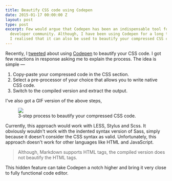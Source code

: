 ```yaml
---
title: Beautify CSS code using Codepen
date: 2015-01-17 00:00:00 Z
layout: post
type: post
excerpt: Few would argue that Codepen has been an indispensable tool for the Frontend
  developer community. Although, I have been using Codepen for a long time, only recently,
  I realised that it can also be used to beautify your compressed CSS code.
---
```


Recently, I [tweeted](https://twitter.com/pankajparashar/status/554256377841844224) about using 
[Codepen](http://codepen.io/) to beautify your CSS code. I got few reactions in response asking me to explain the 
process. The idea is simple — 

1. Copy-paste your compressed code in the CSS section.
2. Select a pre-processor of your choice that allows you to write native CSS code.
3. Switch to the compiled version and extract the output.

I've also got a GIF version of the above steps,

<figure>
    <img src="//res.cloudinary.com/dw9fem4ki/image/upload/v1421489236/beautify-css_swilwg.gif">
    <figcaption>3-step process to beautify your compressed CSS code.</figcaption>
</figure>

Currently, this approach would work with LESS, Stylus and Scss. It obviously wouldn't work with the indented syntax
version of Sass, simply because it doesn't consider the CSS syntax as valid. Unfortunately, this approach doesn't work 
for other languages like HTML and JavaScript.

> Although, Markdown supports HTML tags, the compiled version does not beautify the HTML tags.

This hidden feature can take Codepen a notch higher and bring it very close to fully functional code editor.